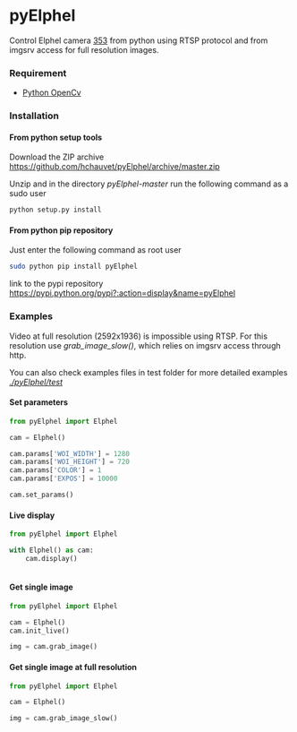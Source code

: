 pyElphel
========

Control Elphel camera [353](http://www3.elphel.com/model_353_cameras>) from python using RTSP protocol and from imgsrv access for full resolution images.

### Requirement


* [Python OpenCv](http://docs.opencv.org/trunk/doc/py_tutorials/py_setup/py_table_of_contents_setup/py_table_of_contents_setup.html#py-table-of-content-setup)

### Installation

#### From python setup tools 

Download the ZIP archive https://github.com/hchauvet/pyElphel/archive/master.zip

Unzip and in the directory *pyElphel-master* run the following command as a sudo user

```bash
python setup.py install
```

#### From python pip repository

Just enter the following command as root user
```bash
sudo python pip install pyElphel
```

link to the pypi repository
https://pypi.python.org/pypi?:action=display&name=pyElphel

### Examples


Video at full resolution (2592x1936) is impossible using RTSP. For this resolution use *grab_image_slow()*, which relies on imgsrv access through http.

You can also check examples files in test folder for more detailed examples [*./pyElphel/test*](https://github.com/hchauvet/pyElphel/tree/master/pyElphel/test)

#### Set parameters

```python
from pyElphel import Elphel

cam = Elphel()

cam.params['WOI_WIDTH'] = 1280
cam.params['WOI_HEIGHT'] = 720
cam.params['COLOR'] = 1
cam.params['EXPOS'] = 10000

cam.set_params()
```   
    
#### Live display

```python
from pyElphel import Elphel

with Elphel() as cam:
    cam.display()
    
```    
    
#### Get single image
```python
from pyElphel import Elphel

cam = Elphel()
cam.init_live()

img = cam.grab_image()
```

#### Get single image at full resolution
```python
from pyElphel import Elphel

cam = Elphel()

img = cam.grab_image_slow()
```   
    

